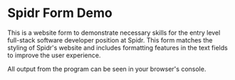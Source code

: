 # Spidr Form Demo
This is a website form to demonstrate necessary skills for the entry level full-stack software developer position at Spidr. This form matches the styling of Spidr's website and includes formatting features in the text fields to improve the user experience.

All output from the program can be seen in your browser's console.
